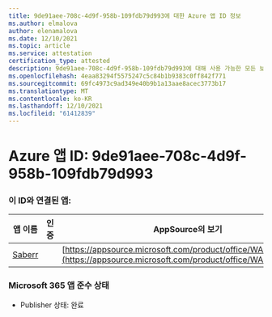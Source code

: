 ```yaml
---
title: 9de91aee-708c-4d9f-958b-109fdb79d993에 대한 Azure 앱 ID 정보
ms.author: elmalova
author: elenamalova
ms.date: 12/10/2021
ms.topic: article
ms.service: attestation
certification_type: attested
description: 9de91aee-708c-4d9f-958b-109fdb79d993에 대해 사용 가능한 모든 보안 및 규정 준수 정보입니다.
ms.openlocfilehash: 4eaa83294f5575247c5c84b1b9383c0ff842f771
ms.sourcegitcommit: 69fc4973c9ad349e40b9b1a13aae8acec3773b17
ms.translationtype: MT
ms.contentlocale: ko-KR
ms.lasthandoff: 12/10/2021
ms.locfileid: "61412839"
---
```

# <a name="azure-app-id-9de91aee-708c-4d9f-958b-109fdb79d993"></a>Azure 앱 ID: 9de91aee-708c-4d9f-958b-109fdb79d993


### <a name="apps-associated-with-this-id"></a>이 ID와 연결된 앱:
| **앱 이름** | **인증** | **AppSource의 보기** |
|--------------|---------------|-----------------------|
| [Saberr](https://docs.microsoft.com/microsoft-365-app-certification/forward/WA200001501) |  | [https://appsource.microsoft.com/product/office/WA200001501](https://appsource.microsoft.com/product/office/WA200001501) |

### <a name="microsoft-365-app-compliance-status"></a>Microsoft 365 앱 준수 상태
- Publisher 상태: 완료
